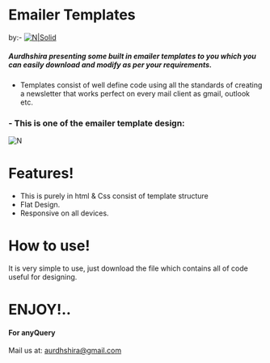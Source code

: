 # Emailer Templates
by:-
 [![N|Solid](http://aurdhshira.co.in/images/logo_nano.png)](http://aurdhshira.co.in/)

##### Aurdhshira presenting some built in emailer templates to you which you can easily download and modify as per your requirements.

- Templates consist of well define code using all the standards of creating a newsletter that works perfect on every mail client as gmail, outlook etc.

### - This is one of the emailer template design:

 ![N](http://aurdhshira.co.in/images/emailer.png)

#  Features!

  - This is purely in html & Css consist of template structure
  - Flat Design.
  - Responsive on all devices.


# How to use!
It is very simple to use, just download the file which contains all of code useful for designing.
# ENJOY!..


#### For anyQuery
Mail us at: aurdhshira@gmail.com

